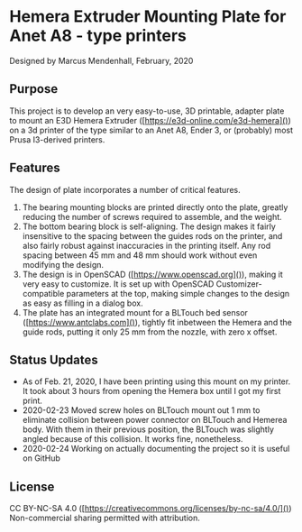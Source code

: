 # Hemera Extruder Mounting Plate for Anet A8 - type printers
Designed by Marcus Mendenhall, February, 2020
## Purpose
This project is to develop an very easy-to-use, 3D printable,  adapter plate to mount an E3D Hemera Extruder ([https://e3d-online.com/e3d-hemera]()) on a 3d printer of the type similar to an Anet A8, Ender 3, or (probably) most Prusa I3-derived printers.

## Features

The design of plate incorporates a number of critical features. 

1.  The bearing mounting blocks are printed directly onto the plate, greatly reducing the number of screws required to assemble, and the weight.
1. The bottom bearing block is self-aligning.  The design makes it fairly insensitive to the spacing between the guides rods on the printer, and also fairly robust against inaccuracies in the printing itself.  Any rod spacing between 45 mm and 48 mm should work without even modifying the design.
1. The design is in OpenSCAD ([https://www.openscad.org]()), making it very easy to customize.  It is set up with OpenSCAD Customizer-compatible parameters at the top, making simple changes to the design as easy as filling in a dialog box.
1. The plate has an integrated mount for a BLTouch bed sensor ([https://www.antclabs.com]()), tightly fit inbetween the Hemera and the guide rods, putting it only 25 mm from the nozzle, with zero x offset.

## Status Updates
* As of Feb. 21, 2020, I have been printing using this mount on my printer.   It took about 3 hours from opening the Hemera box until I got my first print.  
* 2020-02-23 Moved screw holes on BLTouch mount out 1 mm to eliminate collision between power connector on BLTouch and Hemerea body.  With them in their previous position, the BLTouch was slightly angled because of this collision. It works fine, nonetheless.
* 2020-02-24 Working on actually documenting the project so it is useful on GitHub

## License
CC BY-NC-SA 4.0 ([https://creativecommons.org/licenses/by-nc-sa/4.0/]())
Non-commercial sharing permitted with attribution.


